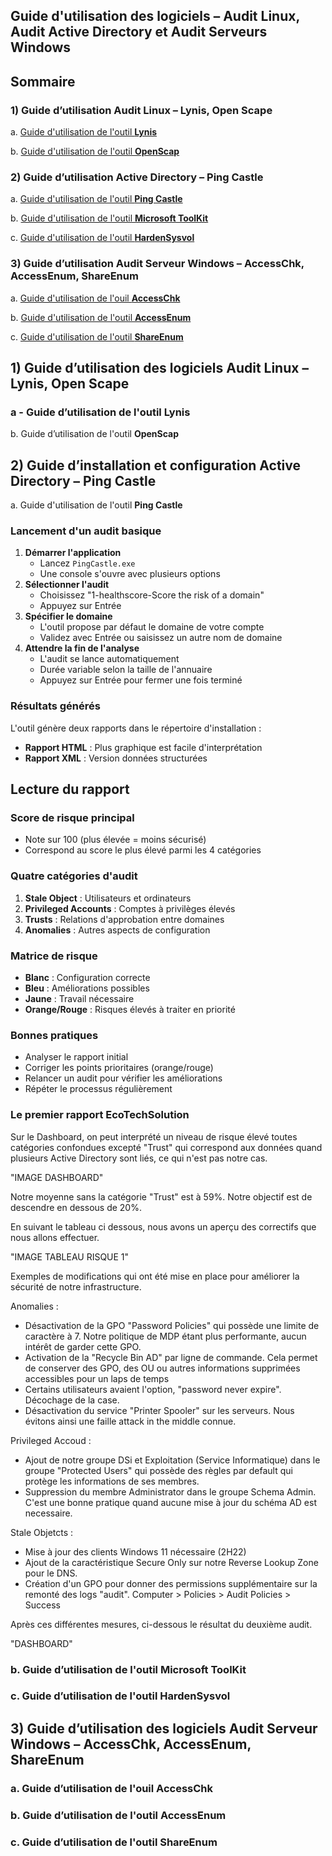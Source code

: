 ## Guide d'utilisation des logiciels – Audit Linux, Audit Active Directory et Audit Serveurs Windows

## Sommaire
### 1) Guide d’utilisation Audit Linux – Lynis, Open Scape
a. [Guide d'utilisation  de l'outil **Lynis**](#lynis)

b. [Guide d'utilisation de l'outil **OpenScap**](#openscap)


### 2) Guide d’utilisation Active Directory – Ping Castle

a. [Guide d'utilisation de l'outil **Ping Castle**](#pingcastle)

b. [Guide d'utilisation de l'outil **Microsoft ToolKit**](#toolkit)

c. [Guide d'utilisation de l'outil **HardenSysvol**](#harden)

### 3) Guide d’utilisation Audit Serveur Windows – AccessChk, AccessEnum, ShareEnum

a. [Guide d'utilisation de l'ouil **AccessChk**](#Chk)

b. [Guide d'utilisation de l'outil **AccessEnum**](Access)

c. [Guide d'utilisation de l'outil **ShareEnum**](#Share)


## 1) Guide d’utilisation des logiciels Audit Linux – Lynis, Open Scape  

### a - Guide d’utilisation de l'outil **Lynis**
<span id="lynis"/><span> 





b. Guide d’utilisation de l'outil **OpenScap**
<span id="openscap"/><span> 



## 2) Guide d’installation et configuration Active Directory – Ping Castle

a. Guide d'utilisation de l'outil **Ping Castle**
<span id="pingcastle"/><span> 

### Lancement d'un audit basique

1. **Démarrer l'application**
    - Lancez `PingCastle.exe`
    - Une console s'ouvre avec plusieurs options
2. **Sélectionner l'audit**
    - Choisissez "1-healthscore-Score the risk of a domain"
    - Appuyez sur Entrée
3. **Spécifier le domaine**
    - L'outil propose par défaut le domaine de votre compte
    - Validez avec Entrée ou saisissez un autre nom de domaine
4. **Attendre la fin de l'analyse**
    - L'audit se lance automatiquement
    - Durée variable selon la taille de l'annuaire
    - Appuyez sur Entrée pour fermer une fois terminé

### Résultats générés

L'outil génère deux rapports dans le répertoire d'installation :

- **Rapport HTML** : Plus graphique est facile d'interprétation
- **Rapport XML** : Version données structurées

## Lecture du rapport

### Score de risque principal

- Note sur 100 (plus élevée = moins sécurisé)
- Correspond au score le plus élevé parmi les 4 catégories

### Quatre catégories d'audit

1. **Stale Object** : Utilisateurs et ordinateurs
2. **Privileged Accounts** : Comptes à privilèges élevés
3. **Trusts** : Relations d'approbation entre domaines
4. **Anomalies** : Autres aspects de configuration

### Matrice de risque

- **Blanc** : Configuration correcte
- **Bleu** : Améliorations possibles
- **Jaune** : Travail nécessaire
- **Orange/Rouge** : Risques élevés à traiter en priorité

### Bonnes pratiques

- Analyser le rapport initial
- Corriger les points prioritaires (orange/rouge)
- Relancer un audit pour vérifier les améliorations
- Répéter le processus régulièrement

### Le premier rapport EcoTechSolution

Sur le Dashboard, on peut interprété un niveau de risque élevé toutes catégories confondues excepté "Trust" qui correspond aux données quand plusieurs Active Directory sont liés, ce qui n'est pas notre cas.

"IMAGE DASHBOARD"

Notre moyenne sans la catégorie "Trust" est à 59%. Notre objectif est de descendre en dessous de 20%.

En suivant le tableau ci dessous, nous avons un aperçu des correctifs que nous allons effectuer.

"IMAGE TABLEAU RISQUE 1"

Exemples de modifications qui ont été mise en place pour améliorer la sécurité de notre infrastructure.

Anomalies :
- Désactivation de la GPO "Password Policies" qui possède une limite de caractère à 7. Notre politique de MDP étant plus performante, aucun intérêt de garder cette GPO.
- Activation de la "Recycle Bin AD" par ligne de commande. Cela permet de conserver des GPO, des OU ou autres informations supprimées accessibles pour un laps de temps
- Certains utilisateurs avaient l'option, "password never expire". Décochage de la case.
- Désactivation du service "Printer Spooler" sur les serveurs. Nous évitons ainsi une faille attack in the middle connue.


Privileged Accoud :
- Ajout de notre groupe DSi et Exploitation (Service Informatique) dans le groupe "Protected Users" qui possède des règles par default qui protège les informations de ses membres.
- Suppression du membre Administrator dans le groupe Schema Admin. C'est une bonne pratique quand aucune mise à jour du schéma AD est necessaire.

Stale Objetcts :
- Mise à jour des clients Windows 11 nécessaire (2H22)
- Ajout de la caractéristique Secure Only sur notre Reverse Lookup Zone pour le DNS.
- Création d'un GPO pour donner des permissions supplémentaire sur la remonté des logs "audit". Computer > Policies > Audit Policies > Success

Après ces différentes mesures, ci-dessous le résultat du deuxième audit.

"DASHBOARD"

### b. Guide d’utilisation de l'outil **Microsoft ToolKit**
<span id="toolkit"/><span> 


### c. Guide d’utilisation de l'outil **HardenSysvol**
<span id="harden"/><span> 


## 3) Guide d’utilisation des logiciels Audit Serveur Windows – AccessChk, AccessEnum, ShareEnum

### a. Guide d’utilisation de l'ouil **AccessChk**
<span id="Chk"/><span> 


### b. Guide d’utilisation de l'outil **AccessEnum**
<span id="Access"/><span> 


### c. Guide d’utilisation de l'outil **ShareEnum**
<span id="Share"/><span> 

